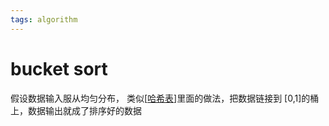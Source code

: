 ```yaml
---
tags: algorithm
---
```

# bucket sort

假设数据输入服从均匀分布，
类似[[哈希表]]里面的做法，把数据链接到 [0,1]的桶上，数据输出就成了排序好的数据



[//begin]: # "Autogenerated link references for markdown compatibility"
[哈希表]: ../data_structure/哈希表.md "哈希表"
[//end]: # "Autogenerated link references"